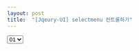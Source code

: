 ```yaml
---
layout: post
title:  "[Jqeury-UI] selectmenu 컨트롤하기"
---
```



<select class="selectmenu" id="selectmenu">
<option>01</option>
<option>02</option>
<option>03</option>
<option>04</option>
<option>05</option>
</select>

<script>
$('.selectmenu').selectmenu();

</script>

<!--![webjeda gatok responsive jekyll theme]({{site.baseurl}}/images/1806/180602.jpg)-->